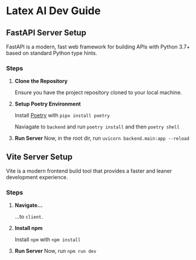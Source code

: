 # Latex AI Dev Guide

## FastAPI Server Setup

FastAPI is a modern, fast web framework for building APIs with Python 3.7+ based on standard Python type hints.

### Steps

1. **Clone the Repository**

   Ensure you have the project repository cloned to your local machine.

2. **Setup Poetry Environment**

   Install [Poetry](https://python-poetry.org/) with `pipx install poetry`

   Naviagate to `backend` and run `poetry install` and then `poetry shell`

3. **Run Server**
   Now, in the root dir, run `uvicorn backend.main:app --reload`


## Vite Server Setup

Vite is a modern frontend build tool that provides a faster and leaner development experience.

### Steps

1. **Navigate…**

   …to `client`.

2. **Install npm**

   Install `npm` with `npm install`

3. **Run Server**
   Now, run `npm run dev`
